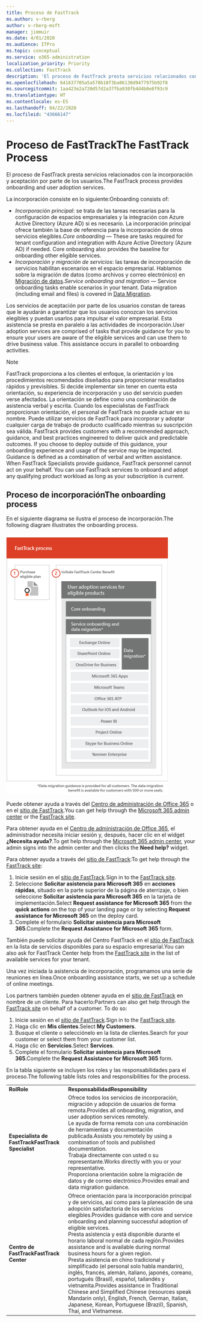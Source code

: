 ```yaml
---
title: Proceso de FastTrack
ms.author: v-rberg
author: v-rberg-msft
manager: jimmuir
ms.date: 4/01/2020
ms.audience: ITPro
ms.topic: conceptual
ms.service: o365-administration
localization_priority: Priority
ms.collection: FastTrack
description: 'El proceso de FastTrack presta servicios relacionados con la incorporación y aceptación por parte de los usuarios. '
ms.openlocfilehash: 641637705a5a578b18f3ba06130d9477975b92f8
ms.sourcegitcommit: 1aa423e2a720d57d2a37fba930fb4d4b0e8f93c9
ms.translationtype: HT
ms.contentlocale: es-ES
ms.lasthandoff: 04/22/2020
ms.locfileid: "43666147"
---
```

# <a name="the-fasttrack-process"></a><span data-ttu-id="db0b6-103">Proceso de FastTrack</span><span class="sxs-lookup"><span data-stu-id="db0b6-103">The FastTrack Process</span></span>

<span data-ttu-id="db0b6-104">El proceso de FastTrack presta servicios relacionados con la incorporación y aceptación por parte de los usuarios.</span><span class="sxs-lookup"><span data-stu-id="db0b6-104">The FastTrack process provides onboarding and user adoption services.</span></span> 
  
<span data-ttu-id="db0b6-105">La incorporación consiste en lo siguiente:</span><span class="sxs-lookup"><span data-stu-id="db0b6-105">Onboarding consists of:</span></span>
  
- <span data-ttu-id="db0b6-p101">*Incorporación principal*: se trata de las tareas necesarias para la configuración de espacios empresariales y la integración con Azure Active Directory (Azure AD) si es necesario. La incorporación principal ofrece también la base de referencia para la incorporación de otros servicios elegibles.</span><span class="sxs-lookup"><span data-stu-id="db0b6-p101">*Core onboarding* — These are tasks required for tenant configuration and integration with Azure Active Directory (Azure AD) if needed. Core onboarding also provides the baseline for onboarding other eligible services.</span></span> 
- <span data-ttu-id="db0b6-p102">*Incorporación y migración de servicios*: las tareas de incorporación de servicios habilitan escenarios en el espacio empresarial. Hablamos sobre la migración de datos (como archivos y correo electrónico) en [Migración de datos](O365-data-migration.md).</span><span class="sxs-lookup"><span data-stu-id="db0b6-p102">*Service onboarding and migration* — Service onboarding tasks enable scenarios in your tenant. Data migration (including email and files) is covered in [Data Migration](O365-data-migration.md).</span></span> 
    
<span data-ttu-id="db0b6-p103">Los servicios de aceptación por parte de los usuarios constan de tareas que le ayudarán a garantizar que los usuarios conozcan los servicios elegibles y puedan usarlos para impulsar el valor empresarial. Esta asistencia se presta en paralelo a las actividades de incorporación.</span><span class="sxs-lookup"><span data-stu-id="db0b6-p103">User adoption services are comprised of tasks that provide guidance for you to ensure your users are aware of the eligible services and can use them to drive business value. This assistance occurs in parallel to onboarding activities.</span></span>
  
> [!NOTE]
> <span data-ttu-id="db0b6-p104">FastTrack proporciona a los clientes el enfoque, la orientación y los procedimientos recomendados diseñados para proporcionar resultados rápidos y previsibles. Si decide implementar sin tener en cuenta esta orientación, su experiencia de incorporación y uso del servicio pueden verse afectados. La orientación se define como una combinación de asistencia verbal y escrita. Cuando los especialistas de FastTrack proporcionan orientación, el personal de FastTrack no puede actuar en su nombre. Puede utilizar servicios de FastTrack para incorporar y adoptar cualquier carga de trabajo de producto cualificado mientras su suscripción sea válida. </span><span class="sxs-lookup"><span data-stu-id="db0b6-p104">FastTrack provides customers with a recommended approach, guidance, and best practices engineered to deliver quick and predictable outcomes. If you choose to deploy outside of this guidance, your onboarding experience and usage of the service may be impacted. Guidance is defined as a combination of verbal and written assistance. When FastTrack Specialists provide guidance, FastTrack personnel cannot act on your behalf. You can use FastTrack services to onboard and adopt any qualifying product workload as long as your subscription is current.</span></span> 
  
## <a name="the-onboarding-process"></a><span data-ttu-id="db0b6-117">Proceso de incorporación</span><span class="sxs-lookup"><span data-stu-id="db0b6-117">The onboarding process</span></span>

<span data-ttu-id="db0b6-118">En el siguiente diagrama se ilustra el proceso de incorporación.</span><span class="sxs-lookup"><span data-stu-id="db0b6-118">The following diagram illustrates the onboarding process.</span></span>
  
![Escala de tiempo para el uso de la ventaja de incorporación](media/o365-onboarding-timeline-m365-apps.png)
  
<span data-ttu-id="db0b6-120">Puede obtener ayuda a través del [Centro de administración de Office 365](https://go.microsoft.com/fwlink/?linkid=2032704) o en el [sitio de FastTrack](https://go.microsoft.com/fwlink/?linkid=780698).</span><span class="sxs-lookup"><span data-stu-id="db0b6-120">You can get help through the [Microsoft 365 admin center](https://go.microsoft.com/fwlink/?linkid=2032704) or the [FastTrack site](https://go.microsoft.com/fwlink/?linkid=780698).</span></span> 

<span data-ttu-id="db0b6-121">Para obtener ayuda en el [Centro de administración de Office 365](https://go.microsoft.com/fwlink/?linkid=2032704), el administrador necesita iniciar sesión y, después, hacer clic en el widget **¿Necesita ayuda?**.</span><span class="sxs-lookup"><span data-stu-id="db0b6-121">To get help through the [Microsoft 365 admin center](https://go.microsoft.com/fwlink/?linkid=2032704), your admin signs into the admin center and then clicks the **Need help?** widget.</span></span> 

<span data-ttu-id="db0b6-122">Para obtener ayuda a través del [sitio de FastTrack](https://go.microsoft.com/fwlink/?linkid=780698):</span><span class="sxs-lookup"><span data-stu-id="db0b6-122">To get help through the [FastTrack site](https://go.microsoft.com/fwlink/?linkid=780698):</span></span> 
1.    <span data-ttu-id="db0b6-123">Inicie sesión en el [sitio de FastTrack](https://go.microsoft.com/fwlink/?linkid=780698).</span><span class="sxs-lookup"><span data-stu-id="db0b6-123">Sign in to the [FastTrack site](https://go.microsoft.com/fwlink/?linkid=780698).</span></span> 
2.    <span data-ttu-id="db0b6-124">Seleccione **Solicitar asistencia para Microsoft 365** en **acciones rápidas**, situado en la parte superior de la página de aterrizaje, o bien seleccione **Solicitar asistencia para Microsoft 365** en la tarjeta de implementación.</span><span class="sxs-lookup"><span data-stu-id="db0b6-124">Select **Request assistance for Microsoft 365** from the **quick actions** on the top of your landing page or by selecting **Request assistance for Microsoft 365** on the deploy card.</span></span>
3.    <span data-ttu-id="db0b6-125">Complete el formulario **Solicitar asistencia para Microsoft 365**.</span><span class="sxs-lookup"><span data-stu-id="db0b6-125">Complete the **Request Assistance for Microsoft 365** form.</span></span> 
  
 <span data-ttu-id="db0b6-126">También puede solicitar ayuda del Centro FastTrack en el [sitio de FastTrack](https://go.microsoft.com/fwlink/?linkid=780698) en la lista de servicios disponibles para su espacio empresarial.</span><span class="sxs-lookup"><span data-stu-id="db0b6-126">You can also ask for FastTrack Center help from the [FastTrack site](https://go.microsoft.com/fwlink/?linkid=780698) in the list of available services for your tenant.</span></span> 
    
 <span data-ttu-id="db0b6-127">Una vez iniciada la asistencia de incorporación, programamos una serie de reuniones en línea.</span><span class="sxs-lookup"><span data-stu-id="db0b6-127">Once onboarding assistance starts, we set up a schedule of online meetings.</span></span>
    
<span data-ttu-id="db0b6-p105">Los partners también pueden obtener ayuda en el [sitio de FastTrack](https://go.microsoft.com/fwlink/?linkid=780698) en nombre de un cliente. Para hacerlo:</span><span class="sxs-lookup"><span data-stu-id="db0b6-p105">Partners can also get help through the [FastTrack site](https://go.microsoft.com/fwlink/?linkid=780698) on behalf of a customer. To do so:</span></span>
1.    <span data-ttu-id="db0b6-130">Inicie sesión en el [sitio de FastTrack](https://go.microsoft.com/fwlink/?linkid=780698).</span><span class="sxs-lookup"><span data-stu-id="db0b6-130">Sign in to the [FastTrack site](https://go.microsoft.com/fwlink/?linkid=780698).</span></span> 
2.    <span data-ttu-id="db0b6-131">Haga clic en **Mis clientes**.</span><span class="sxs-lookup"><span data-stu-id="db0b6-131">Select **My Customers**.</span></span>
3.    <span data-ttu-id="db0b6-132">Busque el cliente o selecciónelo en la lista de clientes.</span><span class="sxs-lookup"><span data-stu-id="db0b6-132">Search for your customer or select them from your customer list.</span></span>
4.    <span data-ttu-id="db0b6-133">Haga clic en **Servicios**.</span><span class="sxs-lookup"><span data-stu-id="db0b6-133">Select **Services**.</span></span>
5.    <span data-ttu-id="db0b6-134">Complete el formulario **Solicitar asistencia para Microsoft 365**.</span><span class="sxs-lookup"><span data-stu-id="db0b6-134">Complete the **Request Assistance for Microsoft 365** form.</span></span> 

<span data-ttu-id="db0b6-135">En la tabla siguiente se incluyen los roles y las responsabilidades para el proceso.</span><span class="sxs-lookup"><span data-stu-id="db0b6-135">The following table lists roles and responsibilities for the process.</span></span>
    
|||
|:-----|:-----|
|<span data-ttu-id="db0b6-136">**Rol**</span><span class="sxs-lookup"><span data-stu-id="db0b6-136">**Role**</span></span> <br/> |<span data-ttu-id="db0b6-137">**Responsabilidad**</span><span class="sxs-lookup"><span data-stu-id="db0b6-137">**Responsibility**</span></span> <br/> |
|<span data-ttu-id="db0b6-138">**Especialista de FastTrack**</span><span class="sxs-lookup"><span data-stu-id="db0b6-138">**FastTrack Specialist**</span></span> <br/> |<span data-ttu-id="db0b6-139">Ofrece todos los servicios de incorporación, migración y adopción de usuarios de forma remota.</span><span class="sxs-lookup"><span data-stu-id="db0b6-139">Provides all onboarding, migration, and user adoption services remotely.</span></span>  <br/> <span data-ttu-id="db0b6-140">Le ayuda de forma remota con una combinación de herramientas y documentación publicada.</span><span class="sxs-lookup"><span data-stu-id="db0b6-140">Assists you remotely by using a combination of tools and published documentation.</span></span> <br/> <span data-ttu-id="db0b6-141">Trabaja directamente con usted o su representante.</span><span class="sxs-lookup"><span data-stu-id="db0b6-141">Works directly with you or your representative.</span></span> <br/> <span data-ttu-id="db0b6-142">Proporciona orientación sobre la migración de datos y de correo electrónico.</span><span class="sxs-lookup"><span data-stu-id="db0b6-142">Provides email and data migration guidance.</span></span>|
|<span data-ttu-id="db0b6-143">**Centro de FastTrack**</span><span class="sxs-lookup"><span data-stu-id="db0b6-143">**FastTrack Center**</span></span>  <br/> |<span data-ttu-id="db0b6-144">Ofrece orientación para la incorporación principal y de servicios, así como para la planeación de una adopción satisfactoria de los servicios elegibles.</span><span class="sxs-lookup"><span data-stu-id="db0b6-144">Provides guidance with core and service onboarding and planning successful adoption of eligible services.</span></span>  <br/> <span data-ttu-id="db0b6-145">Presta asistencia y está disponible durante el horario laboral normal de cada región.</span><span class="sxs-lookup"><span data-stu-id="db0b6-145">Provides assistance and is available during normal business hours for a given region.</span></span> <br/> <span data-ttu-id="db0b6-146">Presta asistencia en chino tradicional y simplificado (el personal solo habla mandarín), inglés, francés, alemán, italiano, japonés, coreano, portugués (Brasil), español, tailandés y vietnamita.</span><span class="sxs-lookup"><span data-stu-id="db0b6-146">Provides assistance in Traditional Chinese and Simplified Chinese (resources speak Mandarin only), English, French, German, Italian, Japanese, Korean, Portuguese (Brazil), Spanish, Thai, and Vietnamese.</span></span>|
